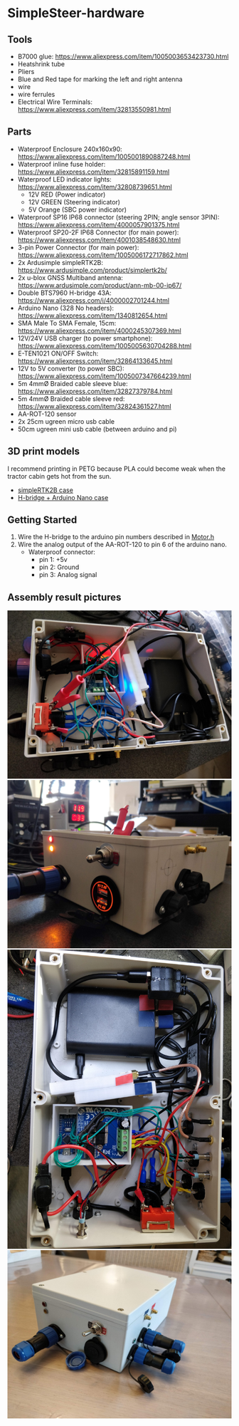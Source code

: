 # SimpleSteer-hardware

## Tools
- B7000  glue: https://www.aliexpress.com/item/1005003653423730.html
- Heatshrink tube
- Pliers
- Blue and Red tape for marking the left and right antenna
- wire
- wire ferrules
- Electrical Wire Terminals: https://www.aliexpress.com/item/32813550981.html

## Parts
- Waterproof Enclosure 240x160x90: https://www.aliexpress.com/item/1005001890887248.html
- Waterproof inline fuse holder: https://www.aliexpress.com/item/32815891159.html
- Waterproof LED indicator lights: https://www.aliexpress.com/item/32808739651.html
    - 12V RED (Power indicator)
    - 12V GREEN (Steering indicator)
    - 5V Orange (SBC power indicator)
- Waterproof SP16 IP68 connector (steering 2PIN; angle sensor 3PIN): https://www.aliexpress.com/item/4000057901375.html
- Waterproof SP20-2F IP68 Connector (for main power): https://www.aliexpress.com/item/4001038548630.html
- 3-pin Power Connector (for main power): https://www.aliexpress.com/item/1005006172717862.html
- 2x Ardusimple simpleRTK2B:  https://www.ardusimple.com/product/simplertk2b/
- 2x u-blox GNSS Multiband antenna: https://www.ardusimple.com/product/ann-mb-00-ip67/
- Double BTS7960 H-bridge 43A: https://www.aliexpress.com/i/4000002701244.html
- Arduino Nano (328 No headers): https://www.aliexpress.com/item/1340812654.html
- SMA Male To SMA Female, 15cm: https://www.aliexpress.com/item/4000245307369.html
- 12V/24V USB charger (to power smartphone): https://www.aliexpress.com/item/1005005630704288.html
- E-TEN1021 ON/OFF Switch: https://www.aliexpress.com/item/32864133645.html
- 12V to 5V converter (to power SBC): https://www.aliexpress.com/item/1005007347664239.html
- 5m 4mmØ Braided cable sleeve blue: https://www.aliexpress.com/item/32827379784.html
- 5m 4mmØ Braided cable sleeve red: https://www.aliexpress.com/item/32824361527.html
- AA-ROT-120 sensor
- 2x 25cm ugreen micro usb cable
- 50cm ugreen mini usb cable (between arduino and pi)
## 3D print models
I recommend printing in PETG because PLA could become weak when the tractor cabin gets hot from the sun.
- [simpleRTK2B case](https://cad.onshape.com/documents/1462f832841c4706ac87ddbb/w/64ea86a71f18d172a5a19b36/e/8c6e0eea0ad177bdd25b1dd9?renderMode=0&uiState=66c9dbd2cae3851e3285f41c)
- [H-bridge + Arduino Nano case](https://cad.onshape.com/documents/1d4c39f33f5e81c853d12b12/w/6c4abd4b7e31bb9e0e3ae571/e/211b35d816884b6e6e3b05e2?renderMode=0&uiState=66c9dc0a9c88a80726002817)



## Getting Started
1) Wire the H-bridge to the arduino pin numbers described in [Motor.h](lib/Motor/Motor.h)
1) Wire the analog output of the AA-ROT-120 to pin 6 of the arduino nano. 
    - Waterproof connector:
        - pin 1: +5v
        - pin 2: Ground
        - pin 3: Analog signal
## Assembly result pictures
![Enclosure from top2](img/enclosure-top2.jpg)
![Enclosure from side](img/enclosure-side.jpg)
![Enclosure from top](img/enclosure-top.jpg)
![Enclosure finished](img/enclosure-finished.jpg)